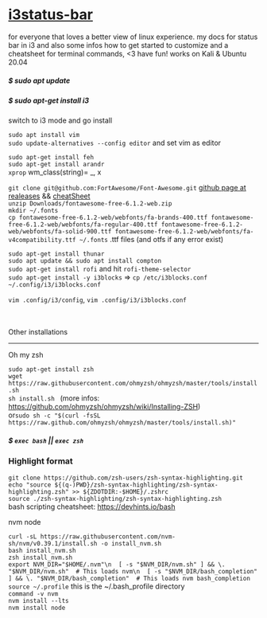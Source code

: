 # [i3status-bar](https://github.com/vivien/i3blocks)
for everyone that loves a better view of linux experience. my docs for status bar in i3 and also some infos how to get started to customize and a cheatsheet for terminal commands,   &lt;3 have fun! works on Kali  &amp; Ubuntu 20.04 

##### $ sudo apt update
##### $ sudo apt-get install i3     

switch to i3 mode and go install

```sudo apt install vim``` <br/>
```sudo update-alternatives --config editor``` and set vim as editor<br/>

```sudo apt-get install feh```<br/>
```sudo apt-get install arandr```<br/>
```xprop``` wm_class(string)= _, x <br/>


```git clone git@github.com:FortAwesome/Font-Awesome.git``` [github page at realeases](https://github.com/FortAwesome/Font-Awesome) && [cheatSheet](https://fontawesome.com/v4/cheatsheet/)<br/>
```unzip Downloads/fontawesome-free-6.1.2-web.zip``` <br/>
```mkdir ~/.fonts```<br/>
```cp fontawesome-free-6.1.2-web/webfonts/fa-brands-400.ttf fontawesome-free-6.1.2-web/webfonts/fa-regular-400.ttf fontawesome-free-6.1.2-web/webfonts/fa-solid-900.ttf fontawesome-free-6.1.2-web/webfonts/fa-v4compatibility.ttf ~/.fonts``` .ttf files (and otfs if any error exist)<br/>

```sudo apt-get install thunar```<br/>
```sudo apt update && sudo apt install compton```<br/>
```sudo apt-get install rofi``` and hit ```rofi-theme-selector```<br/> 
```sudo apt-get install -y i3blocks``` => ```cp /etc/i3blocks.conf ~/.config/i3/i3blocks.conf```<br/>

```vim .config/i3/config```, ```vim .config/i3/i3blocks.conf```  <br/>

<br/>
<br/>
Other installations

-----------------------------------------------------------------------

Oh my zsh

``` sudo apt-get install zsh ```<br/>
``` wget https://raw.githubusercontent.com/ohmyzsh/ohmyzsh/master/tools/install.sh ```<br/>
```sh install.sh ``` (more infos: https://github.com/ohmyzsh/ohmyzsh/wiki/Installing-ZSH)<br/>
or```sudo sh -c "$(curl -fsSL https://raw.github.com/ohmyzsh/ohmyzsh/master/tools/install.sh)"```<br/>
##### $ ```exec bash``` || ```exec zsh```<br/>
### Highlight format

```git clone https://github.com/zsh-users/zsh-syntax-highlighting.git```<br/>
```echo "source ${(q-)PWD}/zsh-syntax-highlighting/zsh-syntax-highlighting.zsh" >> ${ZDOTDIR:-$HOME}/.zshrc```<br/>
```source ./zsh-syntax-highlighting/zsh-syntax-highlighting.zsh```<br/>
bash scripting cheatsheet: https://devhints.io/bash<br/>


nvm node

```curl -sL https://raw.githubusercontent.com/nvm-sh/nvm/v0.39.1/install.sh -o install_nvm.sh```<br/>
```bash install_nvm.sh```<br/>
```zsh install_nvm.sh```<br/>
```export NVM_DIR="$HOME/.nvm"\n  [ -s "$NVM_DIR/nvm.sh" ] && \. "$NVM_DIR/nvm.sh"  # This loads nvm\n  [ -s "$NVM_DIR/bash_completion" ] && \. "$NVM_DIR/bash_completion"  # This loads nvm bash_completion```<br/>
```source ~/.profile``` this is the ~/.bash_profile directory<br/>
```command -v nvm```<br/>
```nvm install --lts```<br/>
```nvm install node```<br/>

